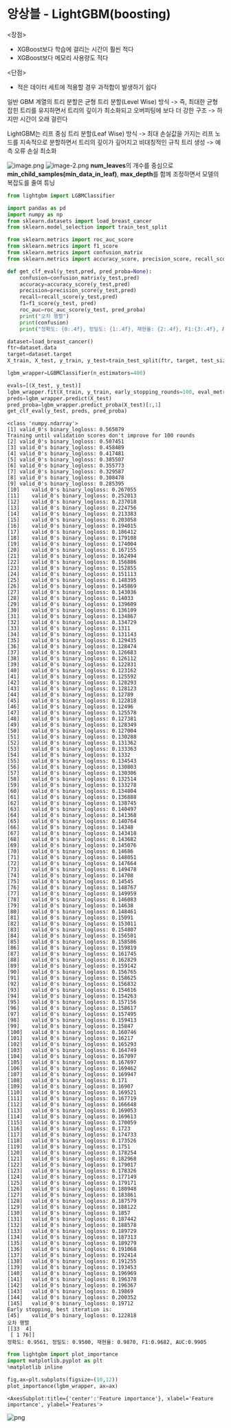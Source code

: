 # 앙상블 - LightGBM(boosting)

<장점>
* XGBoost보다 학습에 걸리는 시간이 훨씬 적다
* XGBoost보다 메모리 사용량도 적다

<단점>
* 적은 데이터 세트에 적용할 경우 과적합이 발생하기 쉽다

일반 GBM 계열의 트리 분할은 균형 트리 분할(Level Wise) 방식 -> 즉, 최대한 균형 잡힌 트리를 유지하면서 트리의 깊이가 최소화되고 오버피팅에 보다 더 강한 구조 -> 하지만 시간이 오래 걸린다

LightGBM는 리프 중심 트리 분할(Leaf Wise) 방식 -> 최대 손실값을 가지는 리프 노드를 지속적으로 분할하면서 트리의 깊이가 깊어지고 비대칭적인 규칙 트리 생성 -> 예측 오류 손실 최소화

![image.png](attachment:image.png)
![image-2.png](attachment:image-2.png)
**num_leaves**의 개수를 중심으로 **min_child_samples(min_data_in_leaf)**, **max_depth**를 함께 조정하면서 모델의 복잡도를 줄여 튜닝


```python
from lightgbm import LGBMClassifier

import pandas as pd
import numpy as np
from sklearn.datasets import load_breast_cancer
from sklearn.model_selection import train_test_split

from sklearn.metrics import roc_auc_score
from sklearn.metrics import f1_score
from sklearn.metrics import confusion_matrix
from sklearn.metrics import accuracy_score, precision_score, recall_score

def get_clf_eval(y_test,pred, pred_proba=None):
    confusion=confusion_matrix(y_test,pred)
    accuracy=accuracy_score(y_test,pred)
    precision=precision_score(y_test,pred)
    recall=recall_score(y_test,pred)
    f1=f1_score(y_test, pred)
    roc_auc=roc_auc_score(y_test, pred_proba)
    print("오차 행렬")
    print(confusion)
    print("정확도: {0:.4f}, 정밀도: {1:.4f}, 재현율: {2:.4f}, F1:{3:.4f}, AUC:{4:.4f}".format(accuracy, precision, recall,f1, roc_auc))

dataset=load_breast_cancer()
ftr=dataset.data
target=dataset.target
X_train, X_test, y_train, y_test=train_test_split(ftr, target, test_size=0.2, random_state=156)

lgbm_wrapper=LGBMClassifier(n_estimators=400)

evals=[(X_test, y_test)]
lgbm_wrapper.fit(X_train, y_train, early_stopping_rounds=100, eval_metric='logloss', eval_set=evals, verbose=True)
preds=lgbm_wrapper.predict(X_test)
pred_proba=lgbm_wrapper.predict_proba(X_test)[:,1]
get_clf_eval(y_test, preds, pred_proba)
```

    <class 'numpy.ndarray'>
    [1]	valid_0's binary_logloss: 0.565079
    Training until validation scores don't improve for 100 rounds
    [2]	valid_0's binary_logloss: 0.507451
    [3]	valid_0's binary_logloss: 0.458489
    [4]	valid_0's binary_logloss: 0.417481
    [5]	valid_0's binary_logloss: 0.385507
    [6]	valid_0's binary_logloss: 0.355773
    [7]	valid_0's binary_logloss: 0.329587
    [8]	valid_0's binary_logloss: 0.308478
    [9]	valid_0's binary_logloss: 0.285395
    [10]	valid_0's binary_logloss: 0.267055
    [11]	valid_0's binary_logloss: 0.252013
    [12]	valid_0's binary_logloss: 0.237018
    [13]	valid_0's binary_logloss: 0.224756
    [14]	valid_0's binary_logloss: 0.213383
    [15]	valid_0's binary_logloss: 0.203058
    [16]	valid_0's binary_logloss: 0.194015
    [17]	valid_0's binary_logloss: 0.186412
    [18]	valid_0's binary_logloss: 0.179108
    [19]	valid_0's binary_logloss: 0.174004
    [20]	valid_0's binary_logloss: 0.167155
    [21]	valid_0's binary_logloss: 0.162494
    [22]	valid_0's binary_logloss: 0.156886
    [23]	valid_0's binary_logloss: 0.152855
    [24]	valid_0's binary_logloss: 0.151113
    [25]	valid_0's binary_logloss: 0.148395
    [26]	valid_0's binary_logloss: 0.145869
    [27]	valid_0's binary_logloss: 0.143036
    [28]	valid_0's binary_logloss: 0.14033
    [29]	valid_0's binary_logloss: 0.139609
    [30]	valid_0's binary_logloss: 0.136109
    [31]	valid_0's binary_logloss: 0.134867
    [32]	valid_0's binary_logloss: 0.134729
    [33]	valid_0's binary_logloss: 0.1311
    [34]	valid_0's binary_logloss: 0.131143
    [35]	valid_0's binary_logloss: 0.129435
    [36]	valid_0's binary_logloss: 0.128474
    [37]	valid_0's binary_logloss: 0.126683
    [38]	valid_0's binary_logloss: 0.126112
    [39]	valid_0's binary_logloss: 0.122831
    [40]	valid_0's binary_logloss: 0.123162
    [41]	valid_0's binary_logloss: 0.125592
    [42]	valid_0's binary_logloss: 0.128293
    [43]	valid_0's binary_logloss: 0.128123
    [44]	valid_0's binary_logloss: 0.12789
    [45]	valid_0's binary_logloss: 0.122818
    [46]	valid_0's binary_logloss: 0.12496
    [47]	valid_0's binary_logloss: 0.125578
    [48]	valid_0's binary_logloss: 0.127381
    [49]	valid_0's binary_logloss: 0.128349
    [50]	valid_0's binary_logloss: 0.127004
    [51]	valid_0's binary_logloss: 0.130288
    [52]	valid_0's binary_logloss: 0.131362
    [53]	valid_0's binary_logloss: 0.133363
    [54]	valid_0's binary_logloss: 0.1332
    [55]	valid_0's binary_logloss: 0.134543
    [56]	valid_0's binary_logloss: 0.130803
    [57]	valid_0's binary_logloss: 0.130306
    [58]	valid_0's binary_logloss: 0.132514
    [59]	valid_0's binary_logloss: 0.133278
    [60]	valid_0's binary_logloss: 0.134804
    [61]	valid_0's binary_logloss: 0.136888
    [62]	valid_0's binary_logloss: 0.138745
    [63]	valid_0's binary_logloss: 0.140497
    [64]	valid_0's binary_logloss: 0.141368
    [65]	valid_0's binary_logloss: 0.140764
    [66]	valid_0's binary_logloss: 0.14348
    [67]	valid_0's binary_logloss: 0.143418
    [68]	valid_0's binary_logloss: 0.143682
    [69]	valid_0's binary_logloss: 0.145076
    [70]	valid_0's binary_logloss: 0.14686
    [71]	valid_0's binary_logloss: 0.148051
    [72]	valid_0's binary_logloss: 0.147664
    [73]	valid_0's binary_logloss: 0.149478
    [74]	valid_0's binary_logloss: 0.14708
    [75]	valid_0's binary_logloss: 0.14545
    [76]	valid_0's binary_logloss: 0.148767
    [77]	valid_0's binary_logloss: 0.149959
    [78]	valid_0's binary_logloss: 0.146083
    [79]	valid_0's binary_logloss: 0.14638
    [80]	valid_0's binary_logloss: 0.148461
    [81]	valid_0's binary_logloss: 0.15091
    [82]	valid_0's binary_logloss: 0.153011
    [83]	valid_0's binary_logloss: 0.154807
    [84]	valid_0's binary_logloss: 0.156501
    [85]	valid_0's binary_logloss: 0.158586
    [86]	valid_0's binary_logloss: 0.159819
    [87]	valid_0's binary_logloss: 0.161745
    [88]	valid_0's binary_logloss: 0.162829
    [89]	valid_0's binary_logloss: 0.159142
    [90]	valid_0's binary_logloss: 0.156765
    [91]	valid_0's binary_logloss: 0.158625
    [92]	valid_0's binary_logloss: 0.156832
    [93]	valid_0's binary_logloss: 0.154616
    [94]	valid_0's binary_logloss: 0.154263
    [95]	valid_0's binary_logloss: 0.157156
    [96]	valid_0's binary_logloss: 0.158617
    [97]	valid_0's binary_logloss: 0.157495
    [98]	valid_0's binary_logloss: 0.159413
    [99]	valid_0's binary_logloss: 0.15847
    [100]	valid_0's binary_logloss: 0.160746
    [101]	valid_0's binary_logloss: 0.16217
    [102]	valid_0's binary_logloss: 0.165293
    [103]	valid_0's binary_logloss: 0.164749
    [104]	valid_0's binary_logloss: 0.167097
    [105]	valid_0's binary_logloss: 0.167697
    [106]	valid_0's binary_logloss: 0.169462
    [107]	valid_0's binary_logloss: 0.169947
    [108]	valid_0's binary_logloss: 0.171
    [109]	valid_0's binary_logloss: 0.16907
    [110]	valid_0's binary_logloss: 0.169521
    [111]	valid_0's binary_logloss: 0.167719
    [112]	valid_0's binary_logloss: 0.166648
    [113]	valid_0's binary_logloss: 0.169053
    [114]	valid_0's binary_logloss: 0.169613
    [115]	valid_0's binary_logloss: 0.170059
    [116]	valid_0's binary_logloss: 0.1723
    [117]	valid_0's binary_logloss: 0.174733
    [118]	valid_0's binary_logloss: 0.173526
    [119]	valid_0's binary_logloss: 0.1751
    [120]	valid_0's binary_logloss: 0.178254
    [121]	valid_0's binary_logloss: 0.182968
    [122]	valid_0's binary_logloss: 0.179017
    [123]	valid_0's binary_logloss: 0.178326
    [124]	valid_0's binary_logloss: 0.177149
    [125]	valid_0's binary_logloss: 0.179171
    [126]	valid_0's binary_logloss: 0.180948
    [127]	valid_0's binary_logloss: 0.183861
    [128]	valid_0's binary_logloss: 0.187579
    [129]	valid_0's binary_logloss: 0.188122
    [130]	valid_0's binary_logloss: 0.1857
    [131]	valid_0's binary_logloss: 0.187442
    [132]	valid_0's binary_logloss: 0.188578
    [133]	valid_0's binary_logloss: 0.189729
    [134]	valid_0's binary_logloss: 0.187313
    [135]	valid_0's binary_logloss: 0.189279
    [136]	valid_0's binary_logloss: 0.191068
    [137]	valid_0's binary_logloss: 0.192414
    [138]	valid_0's binary_logloss: 0.191255
    [139]	valid_0's binary_logloss: 0.193453
    [140]	valid_0's binary_logloss: 0.196969
    [141]	valid_0's binary_logloss: 0.196378
    [142]	valid_0's binary_logloss: 0.196367
    [143]	valid_0's binary_logloss: 0.19869
    [144]	valid_0's binary_logloss: 0.200352
    [145]	valid_0's binary_logloss: 0.19712
    Early stopping, best iteration is:
    [45]	valid_0's binary_logloss: 0.122818
    오차 행렬
    [[33  4]
     [ 1 76]]
    정확도: 0.9561, 정밀도: 0.9500, 재현율: 0.9870, F1:0.9682, AUC:0.9905
    


```python
from lightgbm import plot_importance
import matplotlib.pyplot as plt
%matplotlib inline

fig,ax=plt.subplots(figsize=(10,12))
plot_importance(lgbm_wrapper, ax=ax)
```




    <AxesSubplot:title={'center':'Feature importance'}, xlabel='Feature importance', ylabel='Features'>




    
![png](output_2_1.png)
    

